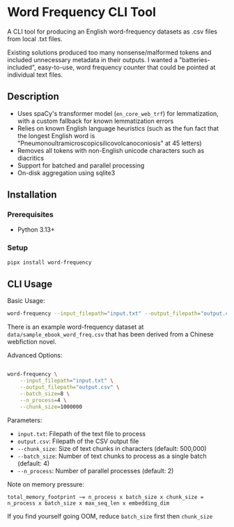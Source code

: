 # Word Frequency CLI Tool
A CLI tool for producing an English word-frequency datasets as .csv files from local .txt files.

Existing solutions produced too many nonsense/malformed tokens and included unnecessary metadata in their outputs.
I wanted a "batteries-included", easy-to-use, word frequency counter that could be pointed at individual text files.


## Description
- Uses spaCy's transformer model (`en_core_web_trf`) for lemmatization, with a custom fallback for known lemmatization errors
- Relies on known English language heuristics (such as the fun fact that the longest English word is "Pneumonoultramicroscopicsilicovolcanoconiosis" at 45 letters)
- Removes all tokens with non-English unicode characters such as diacritics
- Support for batched and parallel processing
- On-disk aggregation using sqlite3

## Installation

### Prerequisites
- Python 3.13+

### Setup
```bash
pipx install word-frequency
```

## CLI Usage

Basic Usage:
```bash
word-frequency --input_filepath="input.txt" --output_filepath="output.csv"
```

There is an example word-frequency dataset at `data/sample_ebook_word_freq.csv` that has been derived from a Chinese webfiction novel.

Advanced Options:

```bash

word-frequency \
    --input_filepath="input.txt" \
    --output_filepath="output.csv" \
    --batch_size=8 \
    --n_process=4 \
    --chunk_size=1000000
```

Parameters:

- `input.txt`: Filepath of the text file to process
- `output.csv`: Filepath of the CSV output file
- `--chunk_size`: Size of text chunks in characters (default: 500,000)
- `--batch_size`: Number of text chunks to process as a single batch (default: 4)
- `--n_process`: Number of parallel processes (default: 2)

Note on memory pressure:
```
total_memory_footprint ~= n_process x batch_size x chunk_size = n_process x batch_size x max_seq_len x embedding_dim
```

If you find yourself going OOM, reduce `batch_size` first then `chunk_size`
